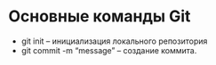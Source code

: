 # Основные команды Git

* git init – инициализация локального репозитория
* git commit -m “message” – создание коммита.